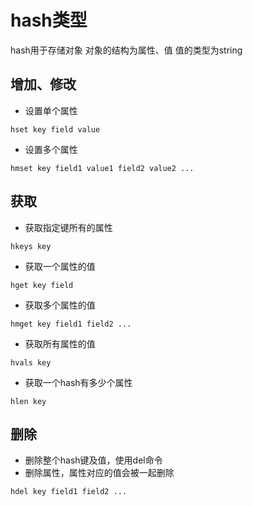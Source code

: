# hash类型
hash⽤于存储对象
对象的结构为属性、值
 值的类型为string

## 增加、修改
* 设置单个属性
```
hset key field value
```
- 设置多个属性
```
hmset key field1 value1 field2 value2 ...
```

## 获取

- 获取指定键所有的属性
```
hkeys key
```

- 获取⼀个属性的值
```
hget key field
```

- 获取多个属性的值
```
hmget key field1 field2 ...
```

- 获取所有属性的值
```
hvals key
```
- 获取一个hash有多少个属性
```
hlen key
```

## 删除

- 删除整个hash键及值，使⽤del命令
- 删除属性，属性对应的值会被⼀起删除
```
hdel key field1 field2 ...
```
